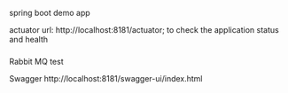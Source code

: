 spring boot demo app

actuator url: http://localhost:8181/actuator; to check the application status and health
###
Rabbit MQ test

Swagger
http://localhost:8181/swagger-ui/index.html
